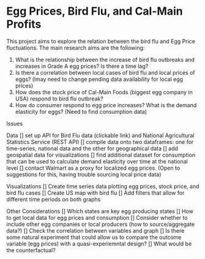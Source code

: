 # Egg Prices, Bird Flu, and Cal-Main Profits

This project aims to explore the relation between the bird flu and Egg Price fluctuations. The main research aims are the following:
1) What is the relationship between the increase of bird flu outbreaks and increases in Grade A egg prices? Is there a time lag?
2) Is there a correlation between local cases of bird flu and local prices of eggs? (lmay need to change pending data availability for local egg prices)
3) How does the stock price of Cal-Main Foods (biggest egg company in USA) respond to bird flu outbreak?
4) How do consumer respond to egg price increases? What is the demand elasticity for eggs? (Need to find consumption data)

Issues


Data
[] set up API for Bird Flu data (clickable link) and National Agricultural Statistics Service (REST API)
[] compile data onto two dataframes: one for time-series, national data and the other for geographical data
[] add geospatial data for visualizations
[] find additional dataset for consumption that can be used to calculate demand elasticity over time at the national level
[] contact Walmart as a proxy for localized egg prices. (Open to suggestions for this, having trouble sourcing local price data)

Visualizations
[] Create time series data plotting egg prices, stock price, and bird flu cases
[] Create US map with bird flu 
[] Add filters that allow for different time periods on both graphs

Other Considerations
[] Which states are key egg producing states
[] How to get local data for egg prices and consumption
[] Consider whether to include other egg companies or local producers (how to source/aggregate data?)
[] Check the correlation between variables and graph
[] Is there some natural experiment that could allow us to compare the outcome variable (egg prices) with a quasi-experiemntal design?
    [] What would be the counterfactual?
